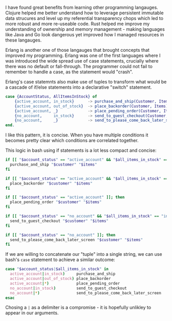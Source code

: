 I have found great benefits from learning other programming langauges.  Clojure helped me better understand how to leverage persistent immutable data strucures and level up my referential transparency chops which led to more robust and more re-useable code.  Rust helped me improve my understanding of ownership and memory management - making languages like Java and Go look dangerous yet improved how I managed resources in these langauges.

Erlang is another one of those langauges that brought concepts that improved my programming.  Erlang was one of the first languages where I was introduced the wide spread use of case statements, crucially where there was no default or fall-through.  The programmer could not fail to remember to handle a case, as the statement would "crash".

Erlang's case statemnts also make use of tuples to transform what would be a cascade of if/else statements into a declarative "switch" statement.


```erlang
case {AccountStatus, AllItemsInStock} of
    {active_account, in_stock}      -> purchase_and_ship(Customer, Items);
    {active_account, out_of_stock}  -> place_backorder(Customer, Items);
    {active_account, _}             -> place_pending_order(Customer, Items);
    {no_account,     in_stock}      -> send_to_guest_checkout(Customer, Items);
    {no_account,     _}             -> send_to_please_come_back_later_screen(Customer, Items)
end.
```

I like this pattern, it is concise.  When you have multiple conditions it becomes pretty clear which conditions are correlated together.

This logic in bash using if statements is a lot less compact and concise:

```bash
if [[ "$account_status" == "active_account" && "$all_items_in_stock" == "in_stock" ]]; then
  purchase_and_ship "$customer" "$items"
fi

if [[ "$account_status" == "active_account" && "$all_items_in_stock" == "out_of_stock" ]]; then
  place_backorder "$customer" "$items"
fi

if [[ "$account_status" == "active_account" ]]; then
  place_pending_order "$customer" "$items"
fi

if [[ "$account_status" == "no_account" && "$all_items_in_stock" == "in_stock" ]]; then
  send_to_guest_checkout "$customer" "$items"
fi

if [[ "$account_status" == "no_account" ]]; then
  send_to_please_come_back_later_screen "$customer" "$items"
fi
```

If we are willing to concatenate our "tuple" into a single string, we can use bash's `case` statement to achieve a similar outcome:

```bash
case "$account_status|$all_items_in_stock" in
  active_account|in_stock)     purchase_and_ship                         "$customer" "$items" ;;
  active_account|out_of_stock) place_backorder                           "$customer" "$items" ;;
  active_account|*)            place_pending_order                       "$customer" "$items" ;;
  no_account|in_stock)         send_to_guest_checkout                    "$customer" "$items" ;;
  no_account|*)                send_to_please_come_back_later_screen     "$customer" "$items" ;;
esac
```

Chosing a `|` as a delimiter is a compromise - it is hopefully unlikley to appear in our arguments.
